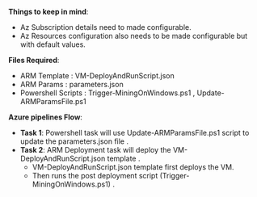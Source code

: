 **Things to keep in mind**:  
+ Az Subscription details need to made configurable.
+ Az Resources configuration also needs to be made configurable but with default values.

**Files Required**:  
+ ARM Template       : VM-DeployAndRunScript.json
+ ARM Params         : parameters.json
+ Powershell Scripts : Trigger-MiningOnWindows.ps1 , Update-ARMParamsFile.ps1

**Azure pipelines Flow**:  
+ **Task 1**: Powershell task will use Update-ARMParamsFile.ps1 script to update the parameters.json file .
+ **Task 2**: ARM Deployment task will deploy the VM-DeployAndRunScript.json template .
  + VM-DeployAndRunScript.json template first deploys the VM.
  + Then runs the post deployment script (Trigger-MiningOnWindows.ps1) .
